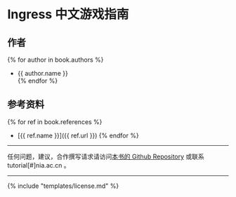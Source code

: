# Ingress 中文游戏指南

 ## 作者	

 {% for author in book.authors %}	
  - {{ author.name }}	
{% endfor %}	

 ## 参考资料	

 {% for ref in book.references %}	
  - [{{ ref.name }}]({{ ref.url }})	
{% endfor %}	

 -------------	

 任何问题，建议，合作撰写请求请访问[本书的 Github Repository](https://github.com/UESTC-Ingress/ingress-tutorial) 或联系 tutorial[#]nia.ac.cn 。	

 -------------	

 {% include "templates/license.md" %}
